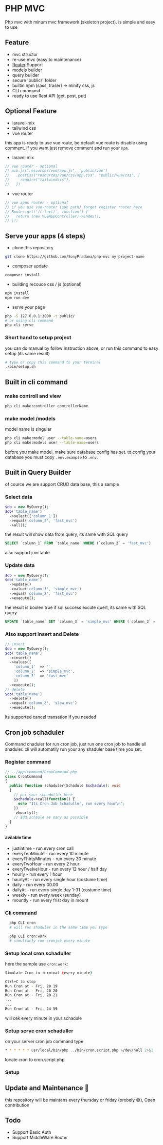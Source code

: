 # PHP MVC

Php mvc with minum mvc framework (skeleton project). is simple and easy to use

## Feature
- mvc structur
- re-use mvc (easy to maintenance)
- [Router](http://github.com/steampixel/simplePHPRouter) Support
- models builder
- query builder
- secure 'public/' folder
- builtin npm (sass, traser) -> minify css, js
- CLI command
- ready to use Rest API (get, post, put)

## Optional Feature
- laravel-mix
- tailwind css
- vue router

this app is ready to use vue route, be default vue route is disable using comment. if you want just remove comment and run your ```npm```.

- laravel mix
```js
// vue router - optional
// mix.js('resources/vue/app.js', 'public/vue')
//   .postCss("resources/vue/css/app.css", "public/vue/css", [
//     require("tailwindcss"),
//   ])
```
- vue router
```php
// vue apps router - optional
// if you use vue-router (sub path) forget register router here
// Route::get('/(:text)', function() {
//   return (new VueAppController)->index();
// });
```

## Serve your apps (4 steps)
- clone this repository
```bash
git clone https://github.com/SonyPradana/php-mvc my-project-name
 ```
 - composer update
 ```bash
 composer install
 ```
- building recouce css / js (optional)
```bash
npm install
npm run dev
```
- serve your page
```bash
php -S 127.0.0.1:3000 -t public/
# or using cli command
php cli serve
```
### Short hand to setup project
you can do manual by follow instruction above, or run this command to easy setup (its same result)
```bash
# type or copy this command to your terminal
./bin/setup.sh
```
## Built in cli command
### make controll and view
```bash
php cli make:controller controllerName
```
### make model /models
model name is singular
```bash
php cli make:model user --table-name=users
php cli make:models user --table-name=users
```
before you make model, make sure database config has set.
to config your database you must copy ```.env.example``` to ```.env```.

## Built in Query Builder
of cource we are support CRUD data base, this a sample
### Select data 
```php
$db = new MyQuery();
$db('table_name')
  ->select(['column_1'])
  ->equal('column_2', 'fast_mvc')
  ->all();  
```
the result will show data from query,
its same with SQL query
```SQL
SELECT `column_1` FROM `table_name` WHERE (`column_2` = 'fast_mvc')
```
also support join table
### Update data 
```php
$db = new MyQuery();
$db('table_name')
  ->update()
  ->value('column_3', 'simple_mvc')
  ->equal('column_2', 'fast_mvc')
  ->execute();  
```
the result is boolen true if sql success excute quert,
its same with SQL query
```SQL
UPDATE `table_name` SET `column_3` = 'simple_mvc' WHERE (`column_2` = 'fast_mvc')
```
### Also support Insert and Delete
```PHP
// insert
$db = new MyQuery();
$db('table_name')
  ->insert()
  ->values([
    'column_1'  => '',
    'column_2'  => 'simple_mvc',
    'column_3'  => 'fast_mvc'
    ])
  ->execute();
// delete
$db('table_name')
  ->delete()
  ->equal('column_3', 'slow_mvc')
  ->execute();
```
its supported cancel transation if you needed

## Cron job schaduler
Command chaduler for run cron job, just run one cron job to handle all shaduler. cli will automatily run your any shaduler base time you set.

### Register command
```php
// ../app/command/CronCommand.php
class CronCommand
{
  public function schaduler(Schadule $schadule): void
  {
    // put your schaduller here
    $schadule->call(function() {
      echo "Its Cron Job Schaduller, run every hour\n";
    })
    ->hourly();
    // add schaule as many as possible
  }
}
```
#### avilable time
 - justintime - run every cron call
 - everyTenMinute - run every 10 minute
 - everyThirtyMinutes - run every 30 minute
 - everyTwoHour - run every 2 hour
 - everyTwelveHour - run every 12 hour / half day
 - hourly - run every 1 hour
 - haurlyAt - run every single hour (costume time)
 - daily - run every 00.00 
 - dailyAt - run every single day 1-31 (costume time)
 - weekly - run every week (sunday)
 - mountly - run every frist day in mount

### Cli command
```bash
  php CLI cron
  # will run shaduler in the same time you type

  php CLi cron:work
  # simultanly run cronjob every minute
```
### Setup local cron schaduller
here the sample use ```cron:work```:
```bash
Simulate Cron in terminal (every minute)

Ctrl+C to stop
Run Cron at - Fri, 20 19
Run Cron at - Fri, 20 20
Run Cron at - Fri, 20 21
...
...
Run Cron at - Fri, 24 59
```
will cek every minute in your schadule
### Setup serve cron schaduller
on your server cron job command type
```bash
* * * * * * usr/local/bin/php ../bin/cron.script.php >/dev/null 2>&1
```
locate cron to cron.script.php
### Setup 


## Update and Maintenance 🚀
this repository will be maintans every thursday or friday (probely 😅), Open contribution

## Todo
- Support Basic Auth
- Support MiddleWare Router
